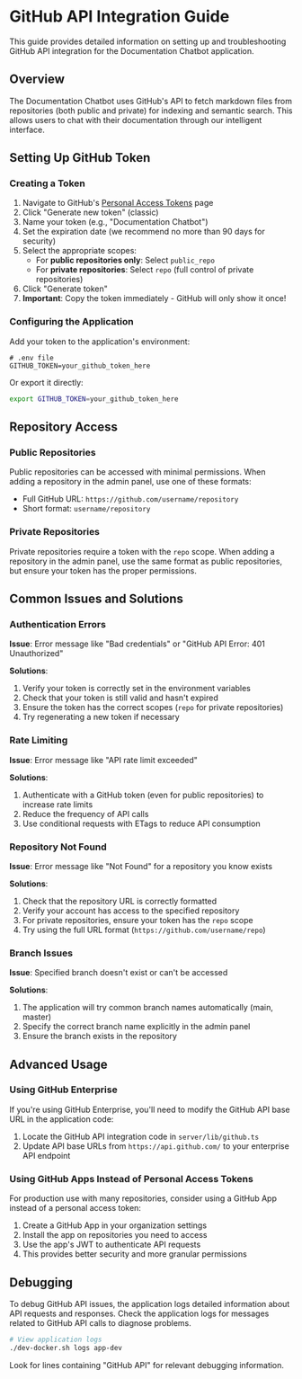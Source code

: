 # GitHub API Integration Guide

This guide provides detailed information on setting up and troubleshooting GitHub API integration for the Documentation Chatbot application.

## Overview

The Documentation Chatbot uses GitHub's API to fetch markdown files from repositories (both public and private) for indexing and semantic search. This allows users to chat with their documentation through our intelligent interface.

## Setting Up GitHub Token

### Creating a Token

1. Navigate to GitHub's [Personal Access Tokens](https://github.com/settings/tokens) page
2. Click "Generate new token" (classic)
3. Name your token (e.g., "Documentation Chatbot")
4. Set the expiration date (we recommend no more than 90 days for security)
5. Select the appropriate scopes:
   - For **public repositories only**: Select `public_repo`
   - For **private repositories**: Select `repo` (full control of private repositories)
6. Click "Generate token"
7. **Important**: Copy the token immediately - GitHub will only show it once!

### Configuring the Application

Add your token to the application's environment:

```
# .env file
GITHUB_TOKEN=your_github_token_here
```

Or export it directly:

```bash
export GITHUB_TOKEN=your_github_token_here
```

## Repository Access

### Public Repositories

Public repositories can be accessed with minimal permissions. When adding a repository in the admin panel, use one of these formats:

- Full GitHub URL: `https://github.com/username/repository`
- Short format: `username/repository`

### Private Repositories

Private repositories require a token with the `repo` scope. When adding a repository in the admin panel, use the same format as public repositories, but ensure your token has the proper permissions.

## Common Issues and Solutions

### Authentication Errors

**Issue**: Error message like "Bad credentials" or "GitHub API Error: 401 Unauthorized"

**Solutions**:
1. Verify your token is correctly set in the environment variables
2. Check that your token is still valid and hasn't expired
3. Ensure the token has the correct scopes (`repo` for private repositories)
4. Try regenerating a new token if necessary

### Rate Limiting

**Issue**: Error message like "API rate limit exceeded"

**Solutions**:
1. Authenticate with a GitHub token (even for public repositories) to increase rate limits
2. Reduce the frequency of API calls
3. Use conditional requests with ETags to reduce API consumption

### Repository Not Found

**Issue**: Error message like "Not Found" for a repository you know exists

**Solutions**:
1. Check that the repository URL is correctly formatted
2. Verify your account has access to the specified repository
3. For private repositories, ensure your token has the `repo` scope
4. Try using the full URL format (`https://github.com/username/repo`)

### Branch Issues

**Issue**: Specified branch doesn't exist or can't be accessed

**Solutions**:
1. The application will try common branch names automatically (main, master)
2. Specify the correct branch name explicitly in the admin panel
3. Ensure the branch exists in the repository

## Advanced Usage

### Using GitHub Enterprise

If you're using GitHub Enterprise, you'll need to modify the GitHub API base URL in the application code:

1. Locate the GitHub API integration code in `server/lib/github.ts`
2. Update API base URLs from `https://api.github.com/` to your enterprise API endpoint

### Using GitHub Apps Instead of Personal Access Tokens

For production use with many repositories, consider using a GitHub App instead of a personal access token:

1. Create a GitHub App in your organization settings
2. Install the app on repositories you need to access
3. Use the app's JWT to authenticate API requests
4. This provides better security and more granular permissions

## Debugging

To debug GitHub API issues, the application logs detailed information about API requests and responses. Check the application logs for messages related to GitHub API calls to diagnose problems.

```bash
# View application logs
./dev-docker.sh logs app-dev
```

Look for lines containing "GitHub API" for relevant debugging information.